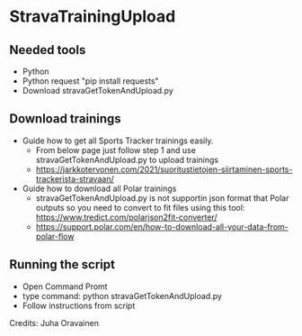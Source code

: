 # StravaTrainingUpload
## Needed tools
- Python
- Python request "pip install requests"
- Download stravaGetTokenAndUpload.py

## Download trainings
- Guide how to get all Sports Tracker trainings easily.
   * From below page just follow step 1 and use stravaGetTokenAndUpload.py to upload trainings
   * https://jarkkotervonen.com/2021/suoritustietojen-siirtaminen-sports-trackerista-stravaan/
- Guide how to download all Polar trainings
   * stravaGetTokenAndUpload.py is not supportin json format that Polar outputs so you need to convert to fit files using this tool: https://www.tredict.com/polarjson2fit-converter/
   * https://support.polar.com/en/how-to-download-all-your-data-from-polar-flow

## Running the script
- Open Command Promt
- type command: python stravaGetTokenAndUpload.py
- Follow instructions from script

Credits: Juha Oravainen 
